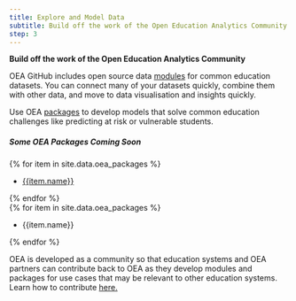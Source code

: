 ```yaml
---
title: Explore and Model Data
subtitle: Build off the work of the Open Education Analytics Community
step: 3
---
```

**Build off the work of the Open Education Analytics Community**

OEA GitHub includes open source data <a href="https://github.com/microsoft/OpenEduAnalytics/tree/main/modules" target="_blank">modules</a> for common education datasets. You can connect many of your datasets quickly, combine them with other data, and move to data visualisation and insights quickly.

Use OEA <a href="https://github.com/microsoft/OpenEduAnalytics/tree/main/packages" target="_blank">packages</a> to develop models that solve common education challenges like predicting at risk or vulnerable students.

<div class="container-wrapper-blue py-5 my-4">
  <div class="row justify-content-center text-center">
        <div class="col-sm-6 col-md-5 col-lg-6 col-xl-6 col-10">
            <h5>Some OEA Packages Coming Soon</h5>
        </div>
   </div>
 <div class="row justify-content-center my-4 m d-none">
        {% for item in site.data.oea_packages %}
         <div class="col-11 col-md-5 col-sm-8 col-lg-3 col-xl-3 g-lg-0 g-xl-3 mt-3 mx-3">
             <a href="{{item.url}}" target="_blank">
             <div class="card card-with-hover h-100">
                              <div class="card-body text-center my-auto">
                                  <ul class="list-unstyled m-0">
                                      <li>
                                          <p class="m-0">{{item.name}}</p>
                                      </li>
                                  </ul>
                              </div>
                          </div>
             </a>
         </div>
        {% endfor %}
   </div>
   <div class="row justify-content-center my-4 m">
           {% for item in site.data.oea_packages %}
            <div class="col-11 col-md-5 col-sm-8 col-lg-3 col-xl-3 g-lg-0 g-xl-3 mt-3 mx-3">
                <div class="card h-100">
                                 <div class="card-body text-center my-auto d-flex">
                                     <ul class="list-unstyled m-0 d-flex">
                                         <li class="align-self-center">
                                             <p class="m-0">{{item.name}}</p>
                                         </li>
                                     </ul>
                                 </div>
                </div>
            </div>
           {% endfor %}
      </div>
</div>


OEA is developed as a community so that education systems and OEA partners can contribute back to OEA as they develop modules and packages for use cases that may be relevant to other education systems. Learn how to contribute <a href="https://github.com/microsoft/OpenEduAnalytics/blob/main/CONTRIBUTING.md" target="_blank">here.</a>
